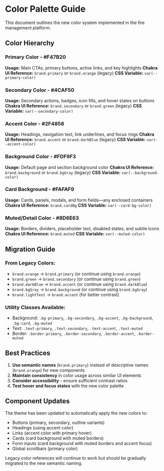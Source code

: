 # Color Palette Guide

This document outlines the new color system implemented in the fire management platform.

## Color Hierarchy

### Primary Color - #F47B20

**Usage:** Main CTAs, primary buttons, active links, and key highlights
**Chakra UI Reference:** `brand.primary` or `brand.orange` (legacy)
**CSS Variable:** `var(--primary-color)`

### Secondary Color - #4CAF50

**Usage:** Secondary actions, badges, icon fills, and hover states on buttons
**Chakra UI Reference:** `brand.secondary` or `brand.green` (legacy)
**CSS Variable:** `var(--secondary-color)`

### Accent Color - #2F4858

**Usage:** Headings, navigation text, link underlines, and focus rings
**Chakra UI Reference:** `brand.accent` or `brand.darkBlue` (legacy)
**CSS Variable:** `var(--accent-color)`

### Background Color - #FDF9F3

**Usage:** Default page and section background color
**Chakra UI Reference:** `brand.background` or `brand.bgGray` (legacy)
**CSS Variable:** `var(--background-color)`

### Card Background - #FAFAF9

**Usage:** Cards, panels, modals, and form fields—any enclosed containers
**Chakra UI Reference:** `brand.cardBg`
**CSS Variable:** `var(--card-bg-color)`

### Muted/Detail Color - #8D6E63

**Usage:** Borders, dividers, placeholder text, disabled states, and subtle icons
**Chakra UI Reference:** `brand.muted`
**CSS Variable:** `var(--muted-color)`

## Migration Guide

### From Legacy Colors:

- `brand.orange` → `brand.primary` (or continue using `brand.orange`)
- `brand.green` → `brand.secondary` (or continue using `brand.green`)
- `brand.darkBlue` → `brand.accent` (or continue using `brand.darkBlue`)
- `brand.bgGray` → `brand.background` (or continue using `brand.bgGray`)
- `brand.lightText` → `brand.accent` (for better contrast)

### Utility Classes Available:

- Background: `.bg-primary`, `.bg-secondary`, `.bg-accent`, `.bg-background`, `.bg-card`, `.bg-muted`
- Text: `.text-primary`, `.text-secondary`, `.text-accent`, `.text-muted`
- Border: `.border-primary`, `.border-secondary`, `.border-accent`, `.border-muted`

## Best Practices

1. **Use semantic names** (`brand.primary`) instead of descriptive names (`brand.orange`) for new components
2. **Maintain consistency** in color usage across similar UI elements
3. **Consider accessibility** - ensure sufficient contrast ratios
4. **Test hover and focus states** with the new color palette

## Component Updates

The theme has been updated to automatically apply the new colors to:

- Buttons (primary, secondary, outline variants)
- Headings (using accent color)
- Links (accent color with primary hover)
- Cards (card background with muted borders)
- Form inputs (card background with muted borders and accent focus)
- Global scrollbars (primary color)

Legacy color references will continue to work but should be gradually migrated to the new semantic naming.
